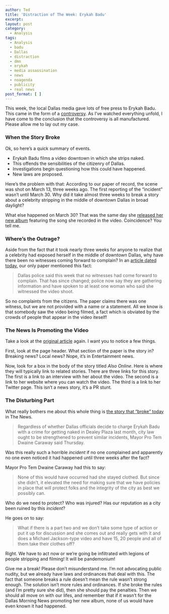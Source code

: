 ```yaml
---
author: Ted
title: 'Distraction of The Week: Erykah Badu'
excerpt:
layout: post
category:
  - Analysis
tags:
  - Analysis
  - badu
  - Dallas
  - distraction
  - dmn
  - erykah
  - media assassination
  - news
  - noagenda
  - publicity
  - real news
post_format: [ ]
---
```

This week, the local Dallas media gave lots of free press to Erykah Badu. This came in the form of a [controversy][1]. As I’ve watched everything unfold, I have come to the conclusion that the controversy is all manufactured. Please allow me to lay out my case.  


### When the Story Broke

Ok, so here’s a quick summary of events. 

*   Erykah Badu films a video downtown in which she strips naked.
*   This offends the sensibilities of the citizenry of Dallas.
*   Investigations begin questioning how this could have happened.
*   New laws are proposed.

Here’s the problem with that: According to our paper of record, the scene was shot on March 13, three weeks ago. The first reporting of the “incident” wasn’t until March 30. Why did it take almost three weeks to break a story about a celebrity stripping in the middle of downtown Dallas in broad daylight?

What else happened on March 30? That was the same day she [released her new album][2] featuring the song she recorded in the video. Coincidence? You tell me.

### Where’s the Outrage?

Aside from the fact that it took nearly three weeks for anyone to realize that a celebrity had exposed herself in the middle of downtown Dallas, why have there been no witnesses coming forward to complain? In an [article dated today][3], our only paper mentioned this fact:

> Dallas police said this week that no witnesses had come forward to complain. That has since changed; police now say they are gathering information and have spoken to at least one woman who said she witnessed the video shoot.

So no complaints from the citizens. The paper claims there was one witness, but we are not provided with a name or a statement. All we know is that somebody saw the video being filmed, a fact which is obviated by the crowds of people that appear in the video iteself!

### The News Is Promoting the Video

Take a look at the [original article][1] again. I want you to notice a few things. 

First, look at the page header. What section of the paper is the story in? Breaking news? Local news? Nope, it’s in Entertainment news.

Now, look for a box in the body of the story titled *Also Online*. Here is where they will typically link to related stories. There are three links for this story. The first is a link to an interview with her about the video. The second is a link to her website where you can watch the video. The third is a link to her Twitter page. This isn’t a news story, it’s a PR stunt.

### The Disturbing Part

What really bothers me about this whole thing is [the story that “broke” today][3] in The News.

> Regardless of whether Dallas officials decide to charge Erykah Badu with a crime for getting naked in Dealey Plaza last month, city law ought to be strengthened to prevent similar incidents, Mayor Pro Tem Dwaine Caraway said Thursday.

Was this really such a horrible *incident* if no one complained and apparently no one even noticed it had happened until three weeks after the fact?

Mayor Pro Tem Dwaine Caraway had this to say:

> None of this would have occurred had she stayed clothed. But since she didn’t, it elevated the need for making sure that we have policies in place that will protect folks and the integrity of the city as best we possibly can.

Who do we need to protect? Who was injured? Has our reputation as a city been ruined by this *incident*?

He goes on to say:

> What if there is a part two and we don’t take some type of action or put it up for discussion and she comes out and really gets with it and does a Michael Jackson-type video and have 15, 20 people and all of them take their clothes off?

Right. We have to act now or we’re going be infiltrated with legions of people stripping and filming! It will be pandemonium!

Give me a break! Please don’t misunderstand me. I’m not advocating public nudity, but we already have laws and ordinances that deal with this. The fact that someone breaks a rule doesn’t mean the rule wasn’t strong enough. The solution isn’t more rules and ordinances. If she broke the rules (and I’m pretty sure she did), then she should pay the penalties. Then we should all move on with our lifes, and remember that if it wasn’t for the Dallas Morning News promoting her new album, none of us would have even known it had happened.

 [1]: http://www.dallasnews.com/sharedcontent/dws/ent/music/stories/032910dnmetbaduvidbadu.1f6c89461.html
 [2]: http://www.allmusic.com/cg/amg.dll?p=amg&sql=10:gpfrxz9sldte~T00
 [3]: http://www.dallasnews.com/sharedcontent/dws/news/localnews/stories/040210dnmetbadu.3ec7f01.html